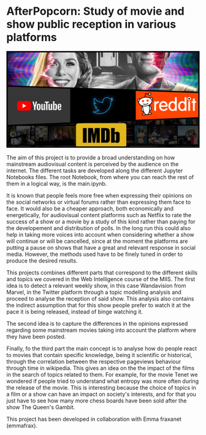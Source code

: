 # AfterPopcorn: Study of movie and show public reception in various platforms 
![alt text](https://github.com/david8more/AfterPopcorn/blob/main/data/header.png)


The aim of this project is to provide a broad understanding on how mainstream audiovisual content is perceived by the audience on the internet. The different tasks are developed along the different Jupyter Notebooks files. The root Notebook, from where you can reach the rest of them in a logical way, is the main.ipynb.

It is known that people feels more free when expressing their opinions on the social networks or virtual forums rather than expressing them face to face. It would also be a cheaper approach, both economically and energetically, for audiovisual content platforms such as Netflix to rate the success of a show or a movie by a study of this kind rather than paying for the developement and distribution of polls. In the long run this could also help in taking more voices into account when considering whether a show will continue or will be cancelled, since at the moment the platforms are putting a pause on shows that have a great and relevant response in social media. However, the methods used have to be finely tuned in order to produce the desired results.

This projects combines different parts that correspond to the different skills and topics we covered in the Web Intelligence course of the MIIS. The first idea is to detect a relevant weekly show, in this case Wandavision from Marvel, in the Twitter platform through a topic modelling analysis and proceed to analyse the reception of said show. This analysis also contains the indirect assumption that for this show people prefer to watch it at the pace it is being released, instead of binge watching it. 

The second idea is to capture the differences in the opinions expressed regarding some mainstream movies taking into account the platform where they have been posted. 

Finally, fo the third part the main concept is to analyse how do people react to movies that contain specific knowledge, being it scientific or historical, through the correlation between the respective pageviews behaviour through time in wikipedia. This gives an idea on the the impact of the films in the search of topics related to them. For example, for the movie Tenet we wondered if people tried to understand what entropy was more often during the release of the movie. This is interesting because the choice of topics in a film or a show can have an impact on society's interests, and for that you just have to see how many more chess boards have been sold after the show The Queen's Gambit.

This project has been developed in collaboration with Emma fraxanet (emmafrax). 
